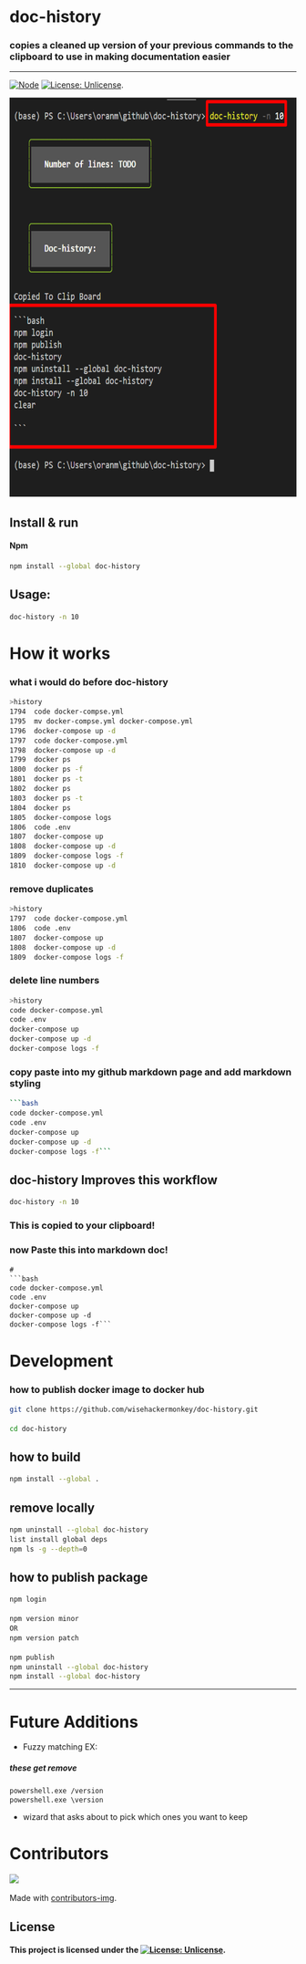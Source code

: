 
# doc-history
### copies a cleaned up version of your previous commands to the clipboard to use in making documentation easier


-----
[![Node](https://img.shields.io/badge/Javascript-Enabled-lightgreen.svg)](https://shields.io/) [![License: Unlicense](https://img.shields.io/badge/license-Unlicense-blue.svg)](http://unlicense.org/).

<img src="2021-02-09-13-12-27.png" height="700">

## Install & run
#### Npm
```bash
npm install --global doc-history
```
<!-- <img src="screenshots/2021-02-08-22-54-08.png" height="300"> -->

## Usage:
```bash
doc-history -n 10
```

# How it works
### what i would do before doc-history
```bash
>history
1794  code docker-compse.yml 
1795  mv docker-compse.yml docker-compose.yml 
1796  docker-compose up -d
1797  code docker-compose.yml 
1798  docker-compose up -d
1799  docker ps
1800  docker ps -f
1801  docker ps -t
1802  docker ps 
1803  docker ps -t
1804  docker ps 
1805  docker-compose logs
1806  code .env
1807  docker-compose up
1808  docker-compose up -d
1809  docker-compose logs -f
1810  docker-compose up -d
 ```
### remove duplicates
```bash
>history
1797  code docker-compose.yml
1806  code .env
1807  docker-compose up
1808  docker-compose up -d
1809  docker-compose logs -f
 ```
### delete line numbers

```bash
>history
code docker-compose.yml
code .env
docker-compose up
docker-compose up -d
docker-compose logs -f
```
### copy paste into my github markdown page and add markdown styling
```bash
```bash
code docker-compose.yml
code .env
docker-compose up
docker-compose up -d
docker-compose logs -f```
 ```


## doc-history Improves this workflow
```bash
doc-history -n 10
```
### This is copied to your clipboard! 
### now Paste this into markdown doc!
```
# 
```bash
code docker-compose.yml
code .env
docker-compose up
docker-compose up -d
docker-compose logs -f```
 ```


# Development
### how to publish docker image to docker hub
```bash
git clone https://github.com/wisehackermonkey/doc-history.git

cd doc-history
```

## how to build
```bash
npm install --global .
```
## remove locally
```bash
npm uninstall --global doc-history 
list install global deps
npm ls -g --depth=0
```
## how to publish package

```bash
npm login

npm version minor
OR
npm version patch

npm publish
npm uninstall --global doc-history
npm install --global doc-history
```


------

# Future Additions
- Fuzzy matching  EX:
##### these get remove 
```
powershell.exe /version
powershell.exe \version
```
- wizard that asks about to pick which ones you want to keep
# Contributors
<a href="https://github.com/wisehackermonkey/doc-history/graphs/contributors">
  <img src="https://contrib.rocks/image?repo=wisehackermonkey/doc-history" />
</a>

Made with [contributors-img](https://contrib.rocks).



## License

#### This project is licensed under the [![License: Unlicense](https://img.shields.io/badge/license-Unlicense-blue.svg)](http://unlicense.org/).


